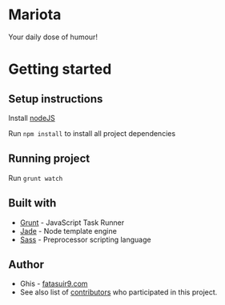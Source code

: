 # Mariota
Your daily dose of humour!


# Getting started


## Setup instructions
Install [nodeJS](https://nodejs.org/en/)

Run `npm install` to install all project dependencies


## Running project
Run `grunt watch`


## Built with
- [Grunt](https://gruntjs.com/) - JavaScript Task Runner
- [Jade](http://jade-lang.com/) - Node template engine
- [Sass](https://sass-lang.com/) - Preprocessor scripting language


## Author
- Ghis - [fatasuir9.com](https://fatasuir9.com/)
- See also list of [contributors](https://github.com/fatasuir9/mariota/graphs/contributors) who participated in this project.
